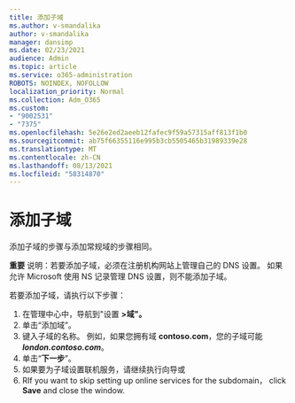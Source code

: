 ```yaml
---
title: 添加子域
ms.author: v-smandalika
author: v-smandalika
manager: dansimp
ms.date: 02/23/2021
audience: Admin
ms.topic: article
ms.service: o365-administration
ROBOTS: NOINDEX, NOFOLLOW
localization_priority: Normal
ms.collection: Adm_O365
ms.custom:
- "9002531"
- "7375"
ms.openlocfilehash: 5e26e2ed2aeeb12fafec9f59a57315aff813f1b0
ms.sourcegitcommit: ab75f66355116e995b3cb5505465b31989339e28
ms.translationtype: MT
ms.contentlocale: zh-CN
ms.lasthandoff: 08/13/2021
ms.locfileid: "58314870"
---
```

# <a name="add-a-subdomain"></a>添加子域

添加子域的步骤与添加常规域的步骤相同。 

**重要** 说明：若要添加子域，必须在注册机构网站上管理自己的 DNS 设置。 如果允许 Microsoft 使用 NS 记录管理 DNS 设置，则不能添加子域。 

若要添加子域，请执行以下步骤：

1. 在管理中心中，导航到"设置 **>域"。**
2. 单击“添加域”。
3. 键入子域的名称。 例如，如果您拥有域 **contoso.com**，您的子域可能 **_london.contoso.com_**。
4. 单击“**下一步**”。
5. 如果要为子域设置联机服务，请继续执行向导或
6. RIf you want to skip setting up online services for the subdomain， click **Save** and close the window.

